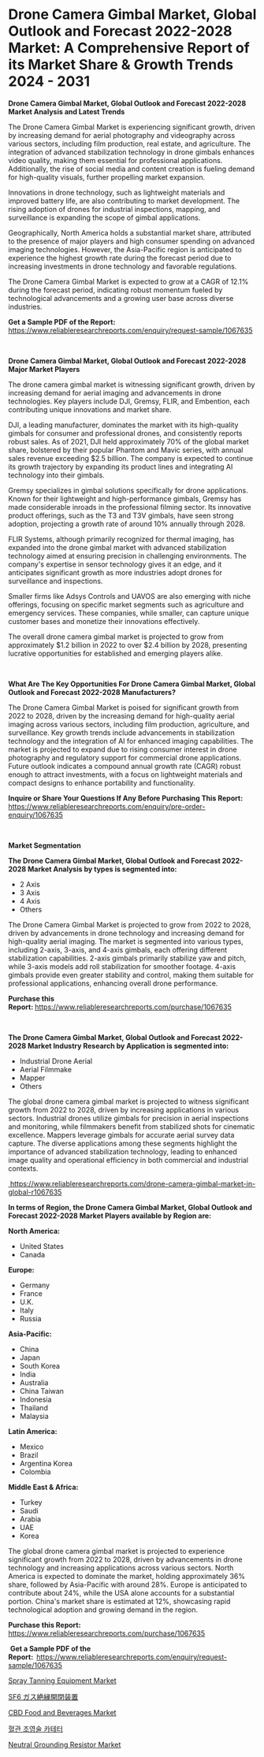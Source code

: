 <p><h1>Drone Camera Gimbal Market, Global Outlook and Forecast 2022-2028 Market: A Comprehensive Report of its Market Share & Growth Trends 2024 - 2031</h1></p><p><strong>Drone Camera Gimbal Market, Global Outlook and Forecast 2022-2028 Market Analysis and Latest Trends</strong></p>
<p><p>The Drone Camera Gimbal Market is experiencing significant growth, driven by increasing demand for aerial photography and videography across various sectors, including film production, real estate, and agriculture. The integration of advanced stabilization technology in drone gimbals enhances video quality, making them essential for professional applications. Additionally, the rise of social media and content creation is fueling demand for high-quality visuals, further propelling market expansion.</p><p>Innovations in drone technology, such as lightweight materials and improved battery life, are also contributing to market development. The rising adoption of drones for industrial inspections, mapping, and surveillance is expanding the scope of gimbal applications. </p><p>Geographically, North America holds a substantial market share, attributed to the presence of major players and high consumer spending on advanced imaging technologies. However, the Asia-Pacific region is anticipated to experience the highest growth rate during the forecast period due to increasing investments in drone technology and favorable regulations.</p><p>The Drone Camera Gimbal Market is expected to grow at a CAGR of 12.1% during the forecast period, indicating robust momentum fueled by technological advancements and a growing user base across diverse industries.</p></p>
<p><strong>Get a Sample PDF of the Report:&nbsp;</strong> <a href="https://www.reliableresearchreports.com/enquiry/request-sample/1067635">https://www.reliableresearchreports.com/enquiry/request-sample/1067635</a></p>
<p>&nbsp;</p>
<p><strong>Drone Camera Gimbal Market, Global Outlook and Forecast 2022-2028 Major Market Players</strong></p>
<p><p>The drone camera gimbal market is witnessing significant growth, driven by increasing demand for aerial imaging and advancements in drone technologies. Key players include DJI, Gremsy, FLIR, and Embention, each contributing unique innovations and market share.</p><p>DJI, a leading manufacturer, dominates the market with its high-quality gimbals for consumer and professional drones, and consistently reports robust sales. As of 2021, DJI held approximately 70% of the global market share, bolstered by their popular Phantom and Mavic series, with annual sales revenue exceeding $2.5 billion. The company is expected to continue its growth trajectory by expanding its product lines and integrating AI technology into their gimbals.</p><p>Gremsy specializes in gimbal solutions specifically for drone applications. Known for their lightweight and high-performance gimbals, Gremsy has made considerable inroads in the professional filming sector. Its innovative product offerings, such as the T3 and T3V gimbals, have seen strong adoption, projecting a growth rate of around 10% annually through 2028.</p><p>FLIR Systems, although primarily recognized for thermal imaging, has expanded into the drone gimbal market with advanced stabilization technology aimed at ensuring precision in challenging environments. The company's expertise in sensor technology gives it an edge, and it anticipates significant growth as more industries adopt drones for surveillance and inspections.</p><p>Smaller firms like Adsys Controls and UAVOS are also emerging with niche offerings, focusing on specific market segments such as agriculture and emergency services. These companies, while smaller, can capture unique customer bases and monetize their innovations effectively.</p><p>The overall drone camera gimbal market is projected to grow from approximately $1.2 billion in 2022 to over $2.4 billion by 2028, presenting lucrative opportunities for established and emerging players alike.</p></p>
<p>&nbsp;</p>
<p><strong>What Are The Key Opportunities For Drone Camera Gimbal Market, Global Outlook and Forecast 2022-2028 Manufacturers?</strong></p>
<p><p>The Drone Camera Gimbal Market is poised for significant growth from 2022 to 2028, driven by the increasing demand for high-quality aerial imaging across various sectors, including film production, agriculture, and surveillance. Key growth trends include advancements in stabilization technology and the integration of AI for enhanced imaging capabilities. The market is projected to expand due to rising consumer interest in drone photography and regulatory support for commercial drone applications. Future outlook indicates a compound annual growth rate (CAGR) robust enough to attract investments, with a focus on lightweight materials and compact designs to enhance portability and functionality.</p></p>
<p><strong>Inquire or Share Your Questions If Any Before Purchasing This Report:</strong> <a href="https://www.reliableresearchreports.com/enquiry/pre-order-enquiry/1067635">https://www.reliableresearchreports.com/enquiry/pre-order-enquiry/1067635</a></p>
<p>&nbsp;</p>
<p><strong>Market Segmentation</strong></p>
<p><strong>The Drone Camera Gimbal Market, Global Outlook and Forecast 2022-2028 Market Analysis by types is segmented into:</strong></p>
<p><ul><li>2 Axis</li><li>3 Axis</li><li>4 Axis</li><li>Others</li></ul></p>
<p><p>The Drone Camera Gimbal Market is projected to grow from 2022 to 2028, driven by advancements in drone technology and increasing demand for high-quality aerial imaging. The market is segmented into various types, including 2-axis, 3-axis, and 4-axis gimbals, each offering different stabilization capabilities. 2-axis gimbals primarily stabilize yaw and pitch, while 3-axis models add roll stabilization for smoother footage. 4-axis gimbals provide even greater stability and control, making them suitable for professional applications, enhancing overall drone performance.</p></p>
<p><strong>Purchase this Report:&nbsp;</strong><a href="https://www.reliableresearchreports.com/purchase/1067635">https://www.reliableresearchreports.com/purchase/1067635</a></p>
<p>&nbsp;</p>
<p><strong>The Drone Camera Gimbal Market, Global Outlook and Forecast 2022-2028 Market Industry Research by Application is segmented into:</strong></p>
<p><ul><li>Industrial Drone Aerial</li><li>Aerial Filmmake</li><li>Mapper</li><li>Others</li></ul></p>
<p><p>The global drone camera gimbal market is projected to witness significant growth from 2022 to 2028, driven by increasing applications in various sectors. Industrial drones utilize gimbals for precision in aerial inspections and monitoring, while filmmakers benefit from stabilized shots for cinematic excellence. Mappers leverage gimbals for accurate aerial survey data capture. The diverse applications among these segments highlight the importance of advanced stabilization technology, leading to enhanced image quality and operational efficiency in both commercial and industrial contexts.</p></p>
<p><a href="https://www.reliableresearchreports.com/drone-camera-gimbal-market-in-global-r1067635">&nbsp;https://www.reliableresearchreports.com/drone-camera-gimbal-market-in-global-r1067635</a></p>
<p><strong>In terms of Region, the Drone Camera Gimbal Market, Global Outlook and Forecast 2022-2028 Market Players available by Region are:</strong></p>
<p>
    <p> <strong> North America: </strong>
        <ul>
            <li>United States</li>
            <li>Canada</li>
        </ul>
        </p> 
    <p> <strong> Europe: </strong>
        <ul>
            <li>Germany</li>
            <li>France</li>
            <li>U.K.</li>
            <li>Italy</li>
            <li>Russia</li>
        </ul>
        </p> 
    <p> <strong> Asia-Pacific: </strong>
        <ul>
            <li>China</li>
            <li>Japan</li>
            <li>South Korea</li>
            <li>India</li>
            <li>Australia</li>
            <li>China Taiwan</li>
            <li>Indonesia</li>
            <li>Thailand</li>
            <li>Malaysia</li>
        </ul>
        </p> 
    <p> <strong> Latin America: </strong>
        <ul>
            <li>Mexico</li>
            <li>Brazil</li>
            <li>Argentina Korea</li>
            <li>Colombia</li>
        </ul>
        </p> 
    <p> <strong> Middle East & Africa: </strong>
        <ul>
            <li>Turkey</li>
            <li>Saudi</li>
            <li>Arabia</li>
            <li>UAE</li>
            <li>Korea</li>
        </ul>
    </p>
    </p>
<p><p>The global drone camera gimbal market is projected to experience significant growth from 2022 to 2028, driven by advancements in drone technology and increasing applications across various sectors. North America is expected to dominate the market, holding approximately 36% share, followed by Asia-Pacific with around 28%. Europe is anticipated to contribute about 24%, while the USA alone accounts for a substantial portion. China's market share is estimated at 12%, showcasing rapid technological adoption and growing demand in the region.</p></p>
<p><strong>Purchase this Report: </strong><a href="https://www.reliableresearchreports.com/purchase/1067635">https://www.reliableresearchreports.com/purchase/1067635</a></p>
<p>&nbsp;<strong>Get a Sample PDF of the Report:&nbsp;&nbsp;</strong><a href="https://www.reliableresearchreports.com/enquiry/request-sample/1067635">https://www.reliableresearchreports.com/enquiry/request-sample/1067635</a></p>
<p><strong></strong></p>
<p><p><a href="https://issuu.com/reportprime-2/docs/spray-tanning-equipment-market-size_b5e7f62a8dbd4d">Spray Tanning Equipment Market</a></p><p><a href="https://medium.com/@scotttyesha/%E3%82%B0%E3%83%AD%E3%83%BC%E3%83%90%E3%83%ABsf6%E3%82%AC%E3%82%B9%E7%B5%B6%E7%B8%81%E9%96%8B%E9%96%89%E8%A3%85%E7%BD%AE%E5%B8%82%E5%A0%B4%E3%81%AB%E9%96%A2%E3%81%99%E3%82%8B%E6%88%A6%E7%95%A5%E7%9A%84%E5%B8%82%E5%A0%B4%E6%B4%9E%E5%AF%9F-2024%E5%B9%B4-2031%E5%B9%B4-975c58c523b6">SF6 ガス絶縁開閉装置</a></p><p><a href="https://issuu.com/reportprime-2/docs/cbd-food-and-beverages-market-size-_b71ba4016450c9">CBD Food and Beverages Market</a></p><p><a href="https://medium.com/@zlpjbqkb72/%ED%98%88%EA%B4%80-%EC%A1%B0%EC%98%81%EC%88%A0-%EC%B9%B4%ED%85%8C%ED%84%B0-%EC%8B%9C%EC%9E%A5-%EC%A7%80%ED%91%9C-%EC%8B%9C%EC%9E%A5-%EA%B7%9C%EB%AA%A8-%EC%A7%80%EC%97%AD%EB%B3%84-%EB%B6%84%EC%84%9D-%EC%8B%9C%EC%9E%A5-%ED%94%8C%EB%A0%88%EC%9D%B4%EC%96%B4-%EB%B6%84%EC%84%9D-%EB%B0%8F-%EC%98%88%EC%B8%A1-2024-2031-f97850eb85da">혈관 조영술 카테터</a></p><p><a href="https://medium.com/@jacob.gibson4568/neutral-grounding-resistor-industry-insights-report-analyzing-neutral-grounding-resistor-market-957807e9788f">Neutral Grounding Resistor Market</a></p></p>